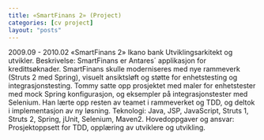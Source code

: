 ```yaml
---
title: «SmartFinans 2» (Project)
categories: [cv project]
layout: "posts"
---
```


2009.09 - 2010.02		«SmartFinans 2»
Ikano bank
Utviklingsarkitekt og utvikler.
Beskrivelse: SmartFinans er Antares´ applikasjon for kredittsøknader. SmartFinans skulle moderniseres med nye rammeverk (Struts 2 med Spring), visuelt ansiktsløft og støtte for enhetstesting og integrasjonstesting.
Tommy satte opp prosjektet med maler for enhetstester med mock Spring konfigurasjon, og eksempler på integrasjonstester med Selenium. Han lærte opp resten av teamet i rammeverket og TDD, og deltok i implementasjon av ny løsning.
Teknologi: Java, JSP, JavaScript, Struts 1, Struts 2, Spring, jUnit, Selenium, Maven2.
Hovedoppgaver og ansvar: Prosjektoppsett for TDD, opplæring av utviklere og utvikling.
